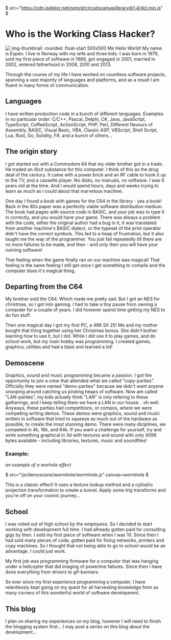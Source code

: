 $ src="https://cdn.jsdelivr.net/npm/drcircuitscanvaslibrary@1.4/dcl.min.js" $
# Who is the Working Class Hacker?

![](me.jpg ".img-thumbnail .rounded .float-start 500x500 Me")
Hello World! My name is Espen. I live in Norway with my wife and three kids. I was born in 1979, sold my first piece of software in 1989, got engaged in 2001, married in 2002, entered fatherhood in 2008, 2010 and 2013. 

Through the course of my life I have worked on countless software projects, spanning a vast majority of languages and platforms, and as a result I am fluent in many forms of communication. 

## Languages
I have written production code in a bunch of different languages. Examples in no particular order: C/C++, Pascal, Delphi, C#, Java, JavaScript, TypeScript, CoffeeScript, ActionScript, PHP, Perl, Different flavours of Assembly, BASIC, Visual Basic, VBA, Classic ASP, VBScript, Shell Script, Lua, Rust, Go, Solidity, F#, and a bunch of others...

## The origin story

I got started out with a Commodore 64 that my older brother got in a trade. He traded an illicit substance for this computer. I think of this as the drug deal of the century. It came with a power brick and an RF cable to hook it up to the TV, and a cassette player. No disks, no manuals, no software. I was 6 years old at the time. And I would spend hours, days and weeks trying to learn as much as I could about that marvelous machine.

One day I found a book with games for the C64 in the library - yes a book! Back in the 80s paper was a perfectly viable software distribution medium. The book had pages with source code in BASIC, and your job was to type it in correctly, and you would have your game. There was always a problem with the code, either the original author had a bug in it, it was translated from another machine's BASIC dialect, or the typeset of the print operator didn't have the correct symbols. This led to a heap of frustration, but it also taught me the way of the programmer. You just fail repeatedly till there are no more failures to be made, and then - and only then you will have your running software!

That feeling when the game finally ran on our machine was magical! That feeling is the same feeling I still get once I get something to compile and the computer does it's magical thing.

## Departing from the C64
My brother sold the C64. Which made me pretty sad. But I got an NES for christmas, so I got into gaming. I had to take a tiny pause from owning a computer for a couple of years. I did however spend time getting my NES to do fun stuff. 

 Then one magical day I got my first PC, a 486 SX 25! Me and my mother bought that thing together using her Christmas bonus. She didn't bother learning how to use it, but I did. While I did use it to play games, and do school work, but my main hobby was programming. I created games, graphics, utilities and had a blast and learned a lot! 

 ## Demoscene
 Graphics, sound and music programming became a passion. I got the opportunity to join a crew that attended what we called "copy-parties". Officially they were named "demo-parties" because we didn't want anyone snooping around catching us pirating heaps of software. Now are called "LAN-parties", my kids actually think "LAN" is only refering to these gatherings, and I keep telling them we have a LAN in our house... oh well. Anyways, these parties had competitions, or compos, where we were competing writing demos. These demos were graphics, sound and music written in software that tried to squeeze as much out of the hardware as possible, to create the most stunning demo. There were many diciplines, we competed in 4k, 16k, and 64k. If you want a challenge for yourself, try and write something graphical in 3d with textures and sound with only 4096 bytes available - including libraries, textures, music and soundfiles!

### Example:
*an example of a worhole effect*

$ src="/js/demoscene/wormhole/wormhole.js" canvas=wormhole $
<!-- <script type="javascript">alert(1)</script> -->
<!-- <script type="javascript"src="/js/demoscene/wormhole/wormhole.js"></script> -->

This is a classic effect! It uses a texture lookup method and a cylindric projection transformation to create a tunnel. Apply some trig transforms and you're off on your cosmic journey...

## School
I was voted out of high school by the employees. So I decided to start working with development full time. I had allready gotten paid for consulting gigs by then. I sold my first piece of software when I was 10. Since then I had sold many pieces of code, gotten paid for fixing networks, printers and copy machines. So I thought that not being able to go to school would be an advantage. I could just work.

My first job was programming firmware for a computer that was hanging under a helicopter that did imaging of powerline failures. Since then I have done everything from drivers to gif-banners. 

So ever since my first experience programming a computer, I have relentlessly kept going on my quest for all harvesting knowledge from as many corners of this wonderful world of software developemnt.

## This blog
I plan on sharing my experiences on my blog, however I will need to finish the blogging system first... 
I may post a series on this blog about the development...